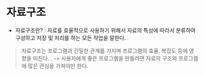# 자료구조

- 자료구조란? : 자료를 효율적으로 사용하기 위해서 자료의 특성에 따라서 분류하여 구성하고 저장 및 처리를 하는 모든 작업을 말한다.

> 자료구조는 프로그램과 긴밀한 관계를 가지며 프로그램의 효율, 복잡도 등에 영향을 미친다. . -> 사용자에게 좋은 프로그램을 만들려면 자료의 구조와 프로그램에 많은 관심을 가져야만 한다.

